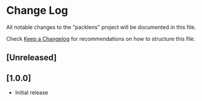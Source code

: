 # Change Log

All notable changes to the "packlens" project will be documented in this file.

Check [Keep a Changelog](http://keepachangelog.com/) for recommendations on how to structure this file.

## [Unreleased]

## [1.0.0]
- Initial release
